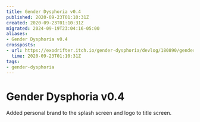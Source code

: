 ```yaml
---
title: Gender Dysphoria v0.4
published: 2020-09-23T01:10:31Z
created: 2020-09-23T01:10:31Z
migrated: 2024-09-19T23:04:16-05:00
aliases:
- Gender Dysphoria v0.4
crossposts:
- url: https://exodrifter.itch.io/gender-dysphoria/devlog/180890/gender-dysphoria-v04-released
  time: 2020-09-23T01:10:31Z
tags:
- gender-dysphoria
---
```


# Gender Dysphoria v0.4

Added personal brand to the splash screen and logo to title screen.
